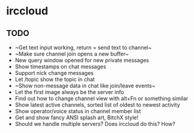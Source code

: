 # irccloud

## TODO
- ~Get text input working, return = send text to channel~
- ~Make sure channel join opens a new buffer~
- New query window opened for new private messages
- Show timestamps on chat messages
- Support nick change messages
- Let /topic show the topic in chat
- ~Show non-message data in chat like join/leave events~
- Let the first image always be the server info
- Find out how to change channel view with alt+Fn or something similar
- Show latest active channels, sorted list of oldest to newest activity
- Show operator/voice status in channel member list
- Get and show fancy ANSI splash art, BitchX style!
- Should we handle multiple servers? Does irccloud do this? How?
